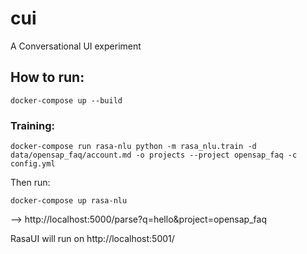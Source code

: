 # cui
A Conversational UI experiment


## How to run:

```
docker-compose up --build
```


### Training:
 
```
docker-compose run rasa-nlu python -m rasa_nlu.train -d data/opensap_faq/account.md -o projects --project opensap_faq -c config.yml
```

Then run:

```
docker-compose up rasa-nlu
```

--> http://localhost:5000/parse?q=hello&project=opensap_faq

RasaUI will run on http://localhost:5001/
